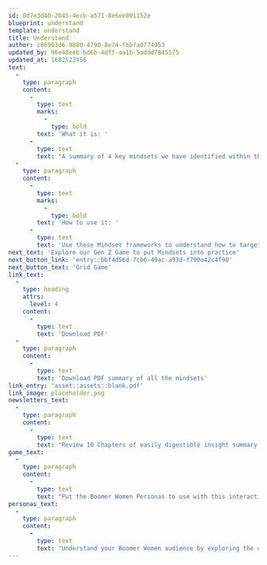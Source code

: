 ```yaml
---
id: 0d7e3d40-2b45-4ecb-a571-8e6ee001152e
blueprint: understand
template: understand
title: Understand
author: c86903d6-9b80-4790-8e74-fbbfa0774953
updated_by: 96e48eeb-bd6b-4dff-aa1b-5addd7845575
updated_at: 1682522456
text:
  -
    type: paragraph
    content:
      -
        type: text
        marks:
          -
            type: bold
        text: 'What it is: '
      -
        type: text
        text: "A summary of 4 key mindsets we have identified within the Gen Z audience. Zoomers are capable of shifting through them at different points in their day and when engaging with different causes. Zoomers may transcend through all of these mindsets, so there isn't one that is more important or more prevalent than another. It's important to understand how to shift between Mindsets for your Gen Z audience, and to learn how to target each of them"
  -
    type: paragraph
    content:
      -
        type: text
        marks:
          -
            type: bold
        text: 'How to use it: '
      -
        type: text
        text: 'Use these Mindset frameworks to understand how to target and interact with Gen Z when they are in different mindsets. Don’t think of these mindsets as Sam the Crowd Following Zoomer or Suzie a Cause Championing Gen Z. Think of Cause Championing as Ella’s mindset when she volunteers with a cancer charity weekly because her grandpa was recently diagnosed with bowel cancer, and Crowd Following as her mindset when she’s on the sofa scrolling through Instagram and reposts a Black Lives Matter infographic on her story so that she’s not the only one who didn’t publicly support the cause.'
next_text: 'Explore our Gen Z Game to put Mindsets into practice'
next_button_link: 'entry::bbf4d56d-7cb6-49ac-a93d-f790a42c4f90'
next_button_text: 'Grid Game'
link_text:
  -
    type: heading
    attrs:
      level: 4
    content:
      -
        type: text
        text: 'Download PDF'
  -
    type: paragraph
    content:
      -
        type: text
        text: 'Download PDF summary of all the mindsets'
link_entry: 'asset::assets::blank.pdf'
link_image: placeholder.png
newsletters_text:
  -
    type: paragraph
    content:
      -
        type: text
        text: "Review 10 Chapters of easily digestible insight summary newsletters to grasp the big picture of understanding Boomer Women.\_"
game_text:
  -
    type: paragraph
    content:
      -
        type: text
        text: "Put the Boomer Women Personas to use with this interactive grid. See where your charity is already meeting their needs and explore what else you could do to engage them.\_"
personas_text:
  -
    type: paragraph
    content:
      -
        type: text
        text: "Understand your Boomer Women audience by exploring the different personas they are likely to embody when engaging with charities.\_"
---
```

